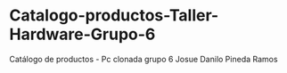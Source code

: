 # Catalogo-productos-Taller-Hardware-Grupo-6
Catálogo de productos - Pc clonada grupo 6
Josue Danilo Pineda Ramos
